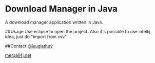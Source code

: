 Download Manager in Java
=====================

A download manager application written in Java.

##Usage
Use eclipse to open the project.
Also it's possible to use intellij idea, just do "import from csv"

##Contact
[@luugiathuy](http://twitter.com/luugiathuy)

me@ali4j.net

